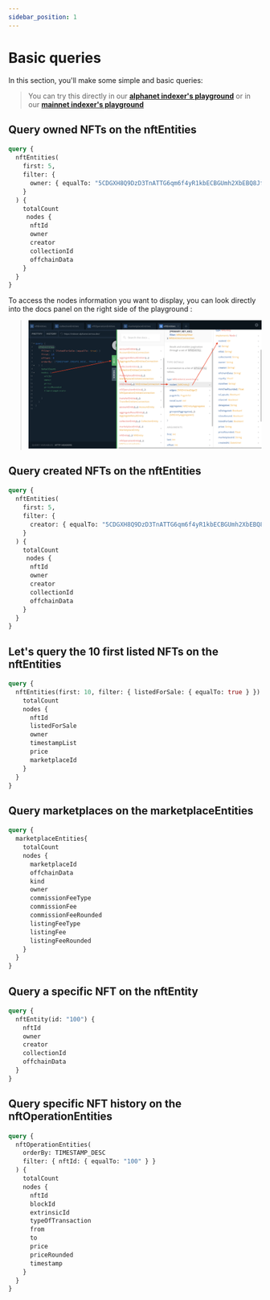 ```yaml
---
sidebar_position: 1
---
```


# Basic queries

In this section, you'll make some simple and basic queries:

> You can try this directly in our **[alphanet indexer's playground](https://indexer-alphanet.ternoa.dev/)** or in our **[mainnet indexer's playground](https://indexer-mainnet.ternoa.network/)**

## Query owned NFTs on the nftEntities

```graphql showLineNumbers
query {
  nftEntities(
    first: 5,
    filter: {
      owner: { equalTo: "5CDGXH8Q9DzD3TnATTG6qm6f4yR1kbECBGUmh2XbEBQ8Jfa5" }
    }
  ) {
    totalCount
     nodes {
      nftId
      owner
      creator
      collectionId
      offchainData
    }
  }
}
```

To access the nodes information you want to display, you can look directly into the docs panel on the right side of the playground : 
> ![sortFields](./nodes-path.png)

## Query created NFTs on the nftEntities
```graphql showLineNumbers
query {
  nftEntities(
    first: 5,
    filter: {
      creator: { equalTo: "5CDGXH8Q9DzD3TnATTG6qm6f4yR1kbECBGUmh2XbEBQ8Jfa5" }
    }
  ) {
    totalCount
     nodes {
      nftId
      owner
      creator
      collectionId
      offchainData
    }
  }
}
```
<!-- 
## Query capsules
```graphql showLineNumbers
{
  nftEntities(
    filter: {
      isCapsule: { equalTo: true }
    }
  ) {
    totalCount
    nodes {
      id
      serieId
      listed
      isCapsule
      timestampList
      price
      marketplaceId
      nftIpfs
    }
  }
}
``` -->
## Let's query the 10 first listed NFTs on the nftEntities

```graphql showLineNumbers
query {
  nftEntities(first: 10, filter: { listedForSale: { equalTo: true } }) {
    totalCount
    nodes {
      nftId
      listedForSale
      owner
      timestampList
      price
      marketplaceId
    }
  }
}
```
## Query marketplaces on the marketplaceEntities
```graphql showLineNumbers
query {
  marketplaceEntities{
    totalCount
    nodes {
      marketplaceId
      offchainData
      kind
      owner
      commissionFeeType
      commissionFee
      commissionFeeRounded
      listingFeeType
      listingFee
      listingFeeRounded
    }
  }
}
```

## Query a specific NFT on the nftEntity
```graphql showLineNumbers
query {
  nftEntity(id: "100") {
    nftId
    owner
    creator
    collectionId
    offchainData
  }
}
```

## Query specific NFT history on the nftOperationEntities
```graphql showLineNumbers
query {
  nftOperationEntities(
    orderBy: TIMESTAMP_DESC
    filter: { nftId: { equalTo: "100" } }
  ) {
    totalCount
    nodes {
      nftId
      blockId
      extrinsicId
      typeOfTransaction
      from
      to
      price
      priceRounded
      timestamp
    }
  }
}
```
